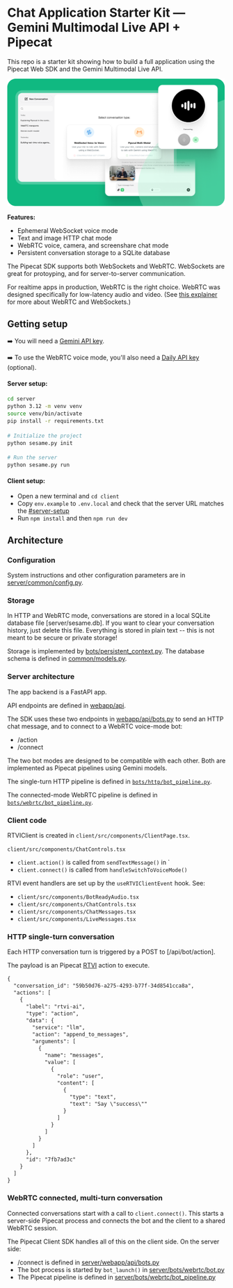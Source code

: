 # Chat Application Starter Kit — Gemini Multimodal Live API + Pipecat

This repo is a starter kit showing how to build a full application using the Pipecat Web SDK and the Gemini Multimodal Live API.

<img width="500px" height="auto" src="./image.png">

**Features:**

- Ephemeral WebSocket voice mode
- Text and image HTTP chat mode
- WebRTC voice, camera, and screenshare chat mode
- Persistent conversation storage to a SQLite database

The Pipecat SDK supports both WebSockets and WebRTC. WebSockets are great for protoyping, and for server-to-server communication.

For realtime apps in production, WebRTC is the right choice. WebRTC was designed specifically for low-latency audio and video. (See [this explainer](https://www.daily.co/videosaurus/websockets-and-webrtc/) for more about WebRTC and WebSockets.)

## Getting setup

➡️ You will need a [Gemini API key](https://aistudio.google.com/app/apikey).

➡️ To use the WebRTC voice mode, you'll also need a [Daily API key](https://dashboard.daily.co/u/signup) (optional).

#### Server setup:

```bash
cd server
python 3.12 -m venv venv
source venv/bin/activate
pip install -r requirements.txt

# Initialize the project
python sesame.py init

# Run the server
python sesame.py run
```

#### Client setup:

- Open a new terminal and `cd client`
- Copy `env.example` to `.env.local` and check that the server URL matches the [#server-setup](server)
- Run `npm install` and then `npm run dev`

## Architecture

### Configuration

System instructions and other configuration parameters are in [server/common/config.py](server/common/config.py).

### Storage

In HTTP and WebRTC mode, conversations are stored in a local SQLite database file [server/sesame.db]. If you want to clear your conversation history, just delete this file. Everything is stored in plain text -- this is not meant to be secure or private storage!

Storage is implemented by [bots/persistent_context.py](bots/persistent_context.py). The database schema is defined in [common/models.py](common/models.py).

### Server architecture

The app backend is a FastAPI app.

API endpoints are defined in [webapp/api](webapp/api).

The SDK uses these two endpoints in [webapp/api/bots.py](webapp/api/bots.py) to send an HTTP chat message, and to connect to a WebRTC voice-mode bot:

- /action
- /connect

The two bot modes are designed to be compatible with each other. Both are implemented as Pipecat pipelines using Gemini models.

The single-turn HTTP pipeline is defined in [`bots/http/bot_pipeline.py`](bots/http/bot_pipeline.py).

The connected-mode WebRTC pipeline is defined in [`bots/webrtc/bot_pipeline.py`](bots/webrtc/bot_pipeline.py).

### Client code

RTVIClient is created in `client/src/components/ClientPage.tsx`.

`client/src/components/ChatControls.tsx`

- `client.action()` is called from `sendTextMessage()` in `
- `client.connect()` is called from `handleSwitchToVoiceMode()`

RTVI event handlers are set up by the `useRTVIClientEvent` hook. See:

- `client/src/components/BotReadyAudio.tsx`
- `client/src/components/ChatControls.tsx`
- `client/src/components/ChatMessages.tsx`
- `client/src/components/LiveMessages.tsx`

### HTTP single-turn conversation

Each HTTP conversation turn is triggered by a POST to [/api/bot/action].

The payload is an Pipecat [RTVI](https://docs.pipecat.ai/client/introduction#about-rtvi) action to execute.

```
{
  "conversation_id": "59b50d76-a275-4293-b77f-34d8541cca8a",
  "actions": [
    {
      "label": "rtvi-ai",
      "type": "action",
      "data": {
        "service": "llm",
        "action": "append_to_messages",
        "arguments": [
          {
            "name": "messages",
            "value": [
              {
                "role": "user",
                "content": [
                  {
                    "type": "text",
                    "text": "Say \"success\""
                  }
                ]
              }
            ]
          }
        ]
      },
      "id": "7fb7ad3c"
    }
  ]
}
```

### WebRTC connected, multi-turn conversation

Connected conversations start with a call to `client.connect()`. This starts a server-side Pipecat process and connects the bot and the client to a shared WebRTC session.

The Pipecat Client SDK handles all of this on the client side. On the server side:

- /connect is defined in [server/webapp/api/bots.py](server/webapp/api/bots.py)
- The bot process is started by `bot_launch()` in [server/bots/webrtc/bot.py](server/bots/webrtc/bot.py)
- The Pipecat pipeline is defined in [server/bots/webrtc/bot_pipeline.py](server/bots/webrtc/bot_pipeline.py)
